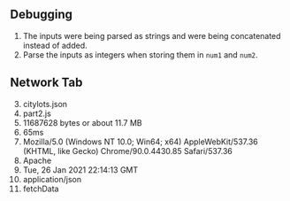 ## Debugging

1. The inputs were being parsed as strings and were being concatenated instead of added.
2. Parse the inputs as integers when storing them in `num1` and `num2`.

## Network Tab

3. citylots.json
4. part2.js
5. 11687628 bytes or about 11.7 MB
6. 65ms
7. Mozilla/5.0 (Windows NT 10.0; Win64; x64) AppleWebKit/537.36 (KHTML, like Gecko) Chrome/90.0.4430.85 Safari/537.36
8. Apache
9. Tue, 26 Jan 2021 22:14:13 GMT
10. application/json
11. fetchData

